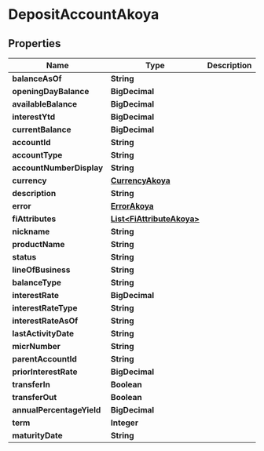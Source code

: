 

# DepositAccountAkoya


## Properties

| Name | Type | Description | Notes |
|------------ | ------------- | ------------- | -------------|
|**balanceAsOf** | **String** |  |  [optional] |
|**openingDayBalance** | **BigDecimal** |  |  [optional] |
|**availableBalance** | **BigDecimal** |  |  [optional] |
|**interestYtd** | **BigDecimal** |  |  [optional] |
|**currentBalance** | **BigDecimal** |  |  [optional] |
|**accountId** | **String** |  |  [optional] |
|**accountType** | **String** |  |  [optional] |
|**accountNumberDisplay** | **String** |  |  [optional] |
|**currency** | [**CurrencyAkoya**](CurrencyAkoya.md) |  |  [optional] |
|**description** | **String** |  |  [optional] |
|**error** | [**ErrorAkoya**](ErrorAkoya.md) |  |  [optional] |
|**fiAttributes** | [**List&lt;FiAttributeAkoya&gt;**](FiAttributeAkoya.md) |  |  [optional] |
|**nickname** | **String** |  |  [optional] |
|**productName** | **String** |  |  [optional] |
|**status** | **String** |  |  [optional] |
|**lineOfBusiness** | **String** |  |  [optional] |
|**balanceType** | **String** |  |  [optional] |
|**interestRate** | **BigDecimal** |  |  [optional] |
|**interestRateType** | **String** |  |  [optional] |
|**interestRateAsOf** | **String** |  |  [optional] |
|**lastActivityDate** | **String** |  |  [optional] |
|**micrNumber** | **String** |  |  [optional] |
|**parentAccountId** | **String** |  |  [optional] |
|**priorInterestRate** | **BigDecimal** |  |  [optional] |
|**transferIn** | **Boolean** |  |  [optional] |
|**transferOut** | **Boolean** |  |  [optional] |
|**annualPercentageYield** | **BigDecimal** |  |  [optional] |
|**term** | **Integer** |  |  [optional] |
|**maturityDate** | **String** |  |  [optional] |



